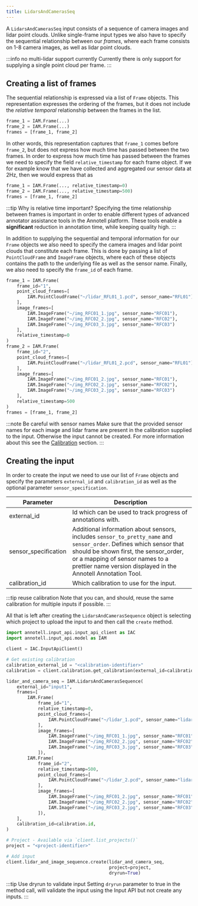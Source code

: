 ```yaml
---
title: LidarsAndCamerasSeq
---
```


A `LidarsAndCamerasSeq` input consists of a sequence of camera images and lidar point clouds. Unlike single-frame input types we also have to specify the sequential relationship between our _frames_, where each frame consists on 1-8 camera images, as well as lidar point clouds.

:::info no multi-lidar support currently
Currently there is only support for supplying a single point cloud per frame.
:::

## Creating a list of frames

The sequential relationship is expressed via a list of `Frame` objects. This representation expresses the ordering of the frames, but it does not include the _relative temporal_ relationship between the frames in the list.

```python
frame_1 = IAM.Frame(...)
frame_2 = IAM.Frame(...)
frames = [frame_1, frame_2]
```

In other words, this representation captures that `frame_1` comes before `frame_2`, but does not express how much time has passed between the two frames. In order to express how much time has passed between the frames we need to specify the field `relative_timestamp` for each frame object. If we for example know that we have collected and aggregated our sensor data at 2Hz, then we would express that as

```python
frame_1 = IAM.Frame(..., relative_timestamp=0)
frame_2 = IAM.Frame(..., relative_timestamp=500)
frames = [frame_1, frame_2]
```

:::tip Why is relative time important?
Specifying the time relationship between frames is important in order to enable different types of advanced annotator assistance tools in the Annotell platform. These tools enable a **significant** reduction in annotation time, while keeping quality high.
:::

In addition to supplying the sequential and temporal information for our `Frame` objects we also need to specify the camera images and lidar point clouds that constitute each frame. This is done by passing a list of `PointCloudFrame` and `ImageFrame` objects, where each of these objects contains the path to the underlying file as well as the sensor name. Finally, we also need to specify the `frame_id` of each frame.

```python
frame_1 = IAM.Frame(
    frame_id="1",
    point_cloud_frames=[
        IAM.PointCloudFrame("~/lidar_RFL01_1.pcd", sensor_name="RFL01"),
    ],
    image_frames=[
        IAM.ImageFrame("~/img_RFC01_1.jpg", sensor_name="RFC01"),
        IAM.ImageFrame("~/img_RFC02_2.jpg", sensor_name="RFC02"),
        IAM.ImageFrame("~/img_RFC03_3.jpg", sensor_name="RFC03")
    ],
    relative_timestamp=0
)
frame_2 = IAM.Frame(
    frame_id="2",
    point_cloud_frames=[
        IAM.PointCloudFrame("~/lidar_RFL01_2.pcd", sensor_name="RFL01"),
    ],
    image_frames=[
        IAM.ImageFrame("~/img_RFC01_2.jpg", sensor_name="RFC01"),
        IAM.ImageFrame("~/img_RFC02_2.jpg", sensor_name="RFC02"),
        IAM.ImageFrame("~/img_RFC03_2.jpg", sensor_name="RFC03")
    ],
    relative_timestamp=500
)
frames = [frame_1, frame_2]
```

:::note Be careful with sensor names
Make sure that the provided sensor names for each image and lidar frame are present in the calibration supplied to the input. Otherwise the input cannot be created. For more information about this see the [Calibration](/input-api/calibration.md) section.
:::

## Creating the input

In order to create the input we need to use our list of `Frame` objects and specify the parameters `external_id` and `calibration_id` as well as the optional parameter `sensor_specification`.

| Parameter            | Description                                                                                                                                                                                                                                                      |
| -------------------- | ---------------------------------------------------------------------------------------------------------------------------------------------------------------------------------------------------------------------------------------------------------------- |
| external_id          | Id which can be used to track progress of annotations with.                                                                                                                                                                                                      |
| sensor_specification | Additional information about sensors, includes `sensor_to_pretty_name` and `sensor_order`. Defines which sensor that should be shown first, the sensor_order, or a mapping of sensor names to a prettier name version displayed in the Annotell Annotation Tool. |
| calibration_id       | Which calibration to use for the input.                                                                                                                                                                                                                          |

:::tip reuse calibration
Note that you can, and should, reuse the same calibration for multiple inputs if possible.
:::

All that is left after creating the `LidarsAndCamerasSequence` object is selecting which project to upload the input to and then call the `create` method.

```python
import annotell.input_api.input_api_client as IAC
import annotell.input_api.model as IAM

client = IAC.InputApiClient()

# Get existing calibration
calibration_external_id = "<calibration-identifier>"
calibration = client.calibration.get_calibration(external_id=calibration_external_id)[-1]

lidar_and_camera_seq = IAM.LidarsAndCamerasSequence(
    external_id="input1",
    frames=[
        IAM.Frame(
            frame_id="1",
            relative_timestamp=0,
            point_cloud_frames=[
                IAM.PointCloudFrame("~/lidar_1.pcd", sensor_name="lidar"),
            ],
            image_frames=[
                IAM.ImageFrame("~/img_RFC01_1.jpg", sensor_name="RFC01"),
                IAM.ImageFrame("~/img_RFC02_2.jpg", sensor_name="RFC02"),
                IAM.ImageFrame("~/img_RFC03_3.jpg", sensor_name="RFC03")
            ]),
        IAM.Frame(
            frame_id="2",
            relative_timestamp=500,
            point_cloud_frames=[
                IAM.PointCloudFrame("~/lidar_2.pcd", sensor_name="lidar"),
            ],
            image_frames=[
                IAM.ImageFrame("~/img_RFC01_2.jpg", sensor_name="RFC01"),
                IAM.ImageFrame("~/img_RFC02_2.jpg", sensor_name="RFC02"),
                IAM.ImageFrame("~/img_RFC03_2.jpg", sensor_name="RFC03")
            ]),
    ],
    calibration_id=calibration.id,
)

# Project - Available via `client.list_projects()`
project = "<project-identifier>"

# Add input
client.lidar_and_image_sequence.create(lidar_and_camera_seq,
                                       project=project,
                                       dryrun=True)
```

:::tip Use dryrun to validate input
Setting `dryrun` parameter to true in the method call, will validate the input using the Input API but not create any inputs.
:::
